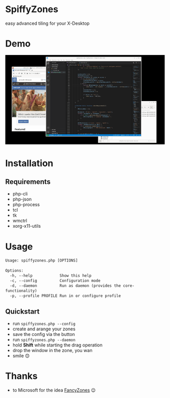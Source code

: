 
# SpiffyZones

easy advanced tiling for your X-Desktop

# Demo
![Demo1](https://github.com/TheUnknownOnes/SpiffyZones/raw/main/demo/SpiffiyZonesDemo1.gif)

# Installation
## Requirements

 - php-cli
 - php-json
 - php-process
 - tcl
 - tk
 - wmctrl
 - xorg-x11-utils

# Usage

```
Usage: spiffyzones.php [OPTIONS]

Options:
  -h, --help            Show this help
  -c, --config          Configuration mode
  -d, --daemon          Run as daemon (provides the core-functionality)
  -p, --profile PROFILE Run in or configure profile
```

## Quickstart
 - run `spiffyzones.php --config`
 - create and arange your zones
 - save the config via the button
 - run `spiffyzones.php --daemon`
 - hold **Shift** while starting the drag operation
 - drop the window in the zone, you wan
 - smile 😊
 
# Thanks
 - to Microsoft for the idea [FancyZones](https://docs.microsoft.com/en-us/windows/powertoys/fancyzones) 😉
